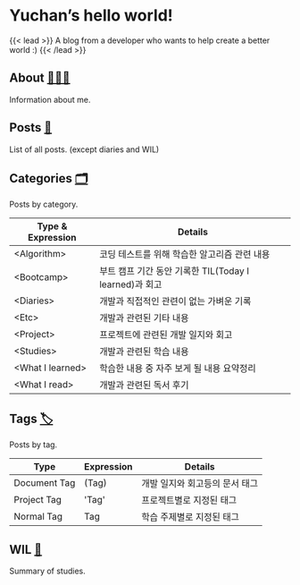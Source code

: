 # Yuchan’s hello world!

{{< lead >}}
A blog from a developer who wants to help create a better world :)
{{< /lead >}}

## About [👨🏻‍💻](/about)

Information about me.

## Posts [📑](/posts)

List of all posts. (except diaries and WIL)

## Categories [🗂](/categories)

Posts by category.

| Type & Expression | Details                                                |
| ----------------- | ------------------------------------------------------ |
| \<Algorithm>      | 코딩 테스트를 위해 학습한 알고리즘 관련 내용           |
| \<Bootcamp>       | 부트 캠프 기간 동안 기록한 TIL(Today I learned)과 회고 |
| \<Diaries>        | 개발과 직접적인 관련이 없는 가벼운 기록                |
| \<Etc>            | 개발과 관련된 기타 내용                                |
| \<Project>        | 프로젝트에 관련된 개발 일지와 회고                     |
| \<Studies>        | 개발과 관련된 학습 내용                                |
| \<What I learned> | 학습한 내용 중 자주 보게 될 내용 요약정리              |
| \<What I read>    | 개발과 관련된 독서 후기                                |

## Tags [🏷](/tags)

Posts by tag.

| Type         | Expression | Details                        |
| ------------ | ---------- | ------------------------------ |
| Document Tag | (Tag)      | 개발 일지와 회고등의 문서 태그 |
| Project Tag  | 'Tag'      | 프로젝트별로 지정된 태그       |
| Normal Tag   | Tag        | 학습 주제별로 지정된 태그      |

## WIL [📝](/wil)

Summary of studies.
